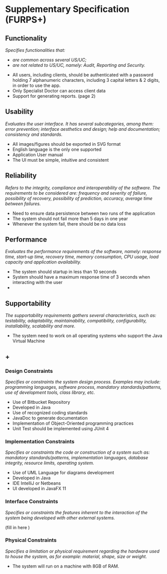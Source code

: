 # Supplementary Specification (FURPS+)

## Functionality

_Specifies functionalities that:_

- _are common across several US/UC;_
- _are not related to US/UC, namely: Audit, Reporting and Security._

*  All users, including clients, should be authenticated with a password holding 7 alphanumeric characters,
including 3 capital letters & 2 digits, in order to use the app.
*  Only Specialist Doctor can access client data
*  Support for generating reports. (page 2)

## Usability

_Evaluates the user interface. It has several subcategories,
among them: error prevention; interface aesthetics and design; help and
documentation; consistency and standards._

*  All images/figures should be exported in SVG format
*  English language is the only one supported
*  Application User manual
*  The UI must be simple, intuitive and consistent

## Reliability
_Refers to the integrity, compliance and interoperability of the software. The requirements to be considered are: frequency and severity of failure, possibility of recovery, possibility of prediction, accuracy, average time between failures._

*  Need to ensure data persistence between two runs of the application
*  The system should not fail more than 5 days in one year
*  Whenever the system fail, there should be no data loss

## Performance
_Evaluates the performance requirements of the software, namely: response time, start-up time, recovery time, memory consumption, CPU usage, load capacity and application availability._


*  The system should startup in less than 10 seconds
*  System should have a maximum response time of 3 seconds when interacting with the user
*  

## Supportability
_The supportability requirements gathers several characteristics, such as:
testability, adaptability, maintainability, compatibility,
configurability, installability, scalability and more._ 



*  The system need to work on all operating systems who support the Java Virtual Machine


## +

### Design Constraints

_Specifies or constraints the system design process. Examples may include: programming languages, software process, mandatory standards/patterns, use of development tools, class library, etc._
  
*  Use of Bitbucket Repository
*  Developed in Java
*  Use of recognized coding standards
*  JavaDoc to generate documentation
*  Implementation of Object-Oriented programming practices
*  Unit Test should be implemented using JUnit 4

### Implementation Constraints

_Specifies or constraints the code or construction of a system such as: mandatory standards/patterns, implementation languages,
database integrity, resource limits, operating system._

*  Use of UML Language for diagrams development
*  Developed in Java
*  IDE IntelliJ or Netbeans
*  UI developed in JavaFX 11

### Interface Constraints
_Specifies or constraints the features inherent to the interaction of the
system being developed with other external systems._


(fill in here )

### Physical Constraints

_Specifies a limitation or physical requirement regarding the hardware used to house the system, as for example: material, shape, size or weight._

*  The system will run on a machine with 8GB of RAM.
